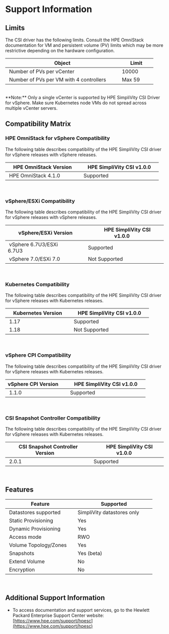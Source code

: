 <!-- markdownlint-disable MD033 -->
# Support Information

## Limits

The CSI driver has the following limits. Consult the HPE OmniStack documentation for VM and persistent volume (PV) limits which may be more restrictive depending on the hardware configuration.

| Object                                         | Limit         |
| ---------------------------------------------- | ------------- |
| Number of PVs per vCenter                      | 10000         |
| Number of PVs per VM with 4 controllers        | Max 59        |

<br>
**Note:** Only a single vCenter is supported by HPE SimpliVity CSI Driver for vSphere. Make sure Kubernetes node VMs do not spread across multiple vCenter servers.

## Compatibility Matrix <a id="compatibility_matrix"></a>

### HPE OmniStack for vSphere Compatibility

The following table describes compatibility of the HPE SimpliVity CSI driver for vSphere releases with vSphere releases.

|    HPE OmniStack Version    |    HPE SimpliVity CSI v1.0.0    |
| --------------------------- | ------------------------------- |
| HPE OmniStack 4.1.0         | Supported                       |

<br>

### vSphere/ESXi Compatibility

The following table describes compatibility of the HPE SimpliVity CSI driver for vSphere releases with vSphere releases.

|    vSphere/ESXi Version         |    HPE SimpliVity CSI v1.0.0    |
| ------------------------------- | ------------------------------- |
| vSphere 6.7U3/ESXi 6.7U3        | Supported                       |
| vSphere 7.0/ESXi 7.0            | Not Supported                   |

<br>

### Kubernetes Compatibility

The following table describes compatibility of the HPE SimpliVity CSI driver for vSphere releases with Kubernetes releases.

|    Kubernetes Version    |    HPE SimpliVity CSI v1.0.0    |
| ------------------------ | ------------------------------- |
| 1.17                     | Supported                       |
| 1.18                     | Not Supported                   |

<br>

### vSphere CPI Compatibility

The following table describes compatibility of the HPE SimpliVity CSI driver for vSphere releases with Kubernetes releases.

|   vSphere CPI Version    |    HPE SimpliVity CSI v1.0.0    |
| ------------------------ | ------------------------------- |
| 1.1.0                    | Supported                       |

<br>

### CSI Snapshot Controller Compatibility

The following table describes compatibility of the HPE SimpliVity CSI driver for vSphere releases with Kubernetes releases.

| CSI Snapshot Controller Version    |    HPE SimpliVity CSI v1.0.0    |
| ---------------------------------- | ------------------------------- |
| 2.0.1                              | Supported                       |

<br>

## Features

| Feature                     | Supported                         |
| --------------------------- | --------------------------------- |
| Datastores supported        | SimpliVity datastores only        |
| Static Provisioning         | Yes                               |
| Dynamic Provisioning        | Yes                               |
| Access mode                 | RWO                               |
| Volume Topology/Zones       | Yes                               |
| Snapshots                   | Yes (beta)                        |
| Extend Volume               | No                                |
| Encryption                  | No                                |

<br>

## Additional Support Information

* To access documentation and support services, go to the Hewlett Packard Enterprise Support Center website: [https://www.hpe.com/support/hpesc](https://www.hpe.com/support/hpesc)
